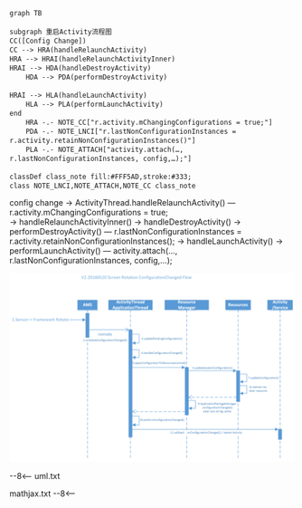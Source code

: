 

```mermaid
graph TB

subgraph 重启Activity流程图
CC([Config Change])
CC --> HRA(handleRelaunchActivity) 
HRA --> HRAI(handleRelaunchActivityInner)
HRAI --> HDA(handleDestroyActivity)
	HDA --> PDA(performDestroyActivity)

HRAI --> HLA(handleLaunchActivity)
	HLA --> PLA(performLaunchActivity)
end
	HRA -.- NOTE_CC["r.activity.mChangingConfigurations = true;"]
	PDA -.- NOTE_LNCI["r.lastNonConfigurationInstances = r.activity.retainNonConfigurationInstances()"]
	PLA -.- NOTE_ATTACH["activity.attach(…, r.lastNonConfigurationInstances, config,…);"]

classDef class_note fill:#FFF5AD,stroke:#333;
class NOTE_LNCI,NOTE_ATTACH,NOTE_CC class_note
```





config change -> ActivityThread.handleRelaunchActivity()	— 	r.activity.mChangingConfigurations = true;  
    -> handleRelaunchActivityInner()
    	-> handleDestroyActivity() 
				-> performDestroyActivity() 	— 	r.lastNonConfigurationInstances = r.activity.retainNonConfigurationInstances();
		-> handleLaunchActivity()
				-> performLaunchActivity()	—	activity.attach(…, r.lastNonConfigurationInstances, config,…);







![img](https://raw.githubusercontent.com/dxslin/SlinNotes/main/docs/assets/img/configuration_change_flow.png)







--8<--
uml.txt

mathjax.txt
--8<--

